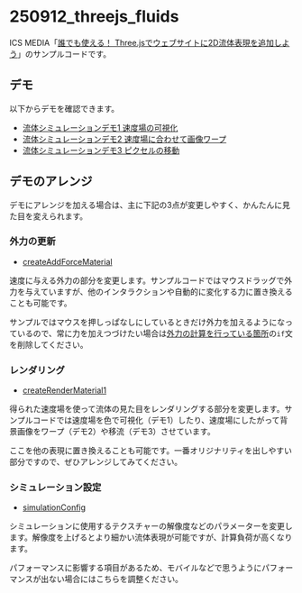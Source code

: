 # 250912_threejs_fluids

ICS MEDIA「[誰でも使える！ Three.jsでウェブサイトに2D流体表現を追加しよう](https://ics.media/entry/250912/)」のサンプルコードです。

## デモ

以下からデモを確認できます。

- [流体シミュレーションデモ1 速度場の可視化](https://ics-creative.github.io/250912_threejs_fluids/demo1.html)
- [流体シミュレーションデモ2 速度場に合わせて画像ワープ](https://ics-creative.github.io/250912_threejs_fluids/demo2.html)
- [流体シミュレーションデモ3 ピクセルの移動](https://ics-creative.github.io/250912_threejs_fluids/demo3.html)

## デモのアレンジ

デモにアレンジを加える場合は、主に下記の3点が変更しやすく、かんたんに見た目を変えられます。

### 外力の更新

- [createAddForceMaterial](https://github.com/ics-creative/250912_threejs_fluids/blob/main/src/tsl/createAddForceMaterial.ts#L30)

速度に与える外力の部分を変更します。サンプルコードではマウスドラッグで外力を与えていますが、他のインタラクションや自動的に変化する力に置き換えることも可能です。

サンプルではマウスを押しっぱなしにしているときだけ外力を加えるようになっているので、常に力を加えつづけたい場合は[外力の計算を行っている箇所](https://github.com/ics-creative/250912_threejs_fluids/blob/main/src/demo1.ts#L193)の`if`文を削除してください。

### レンダリング

- [createRenderMaterial1](https://github.com/ics-creative/250912_threejs_fluids/blob/main/src/tsl/createRenderMaterial1.ts#L30)

得られた速度場を使って流体の見た目をレンダリングする部分を変更します。サンプルコードでは速度場を色で可視化（デモ1）したり、速度場にしたがって背景画像をワープ（デモ2）や移流（デモ3）させています。

ここを他の表現に置き換えることも可能です。一番オリジナリティを出しやすい部分ですので、ぜひアレンジしてみてください。

### シミュレーション設定

- [simulationConfig](https://github.com/ics-creative/250912_threejs_fluids/blob/main/src/demo1.ts#L30)

シミュレーションに使用するテクスチャーの解像度などのパラメーターを変更します。解像度を上げるとより細かい流体表現が可能ですが、計算負荷が高くなります。

パフォーマンスに影響する項目があるため、モバイルなどで思うようにパフォーマンスが出ない場合にはこちらを調整ください。
